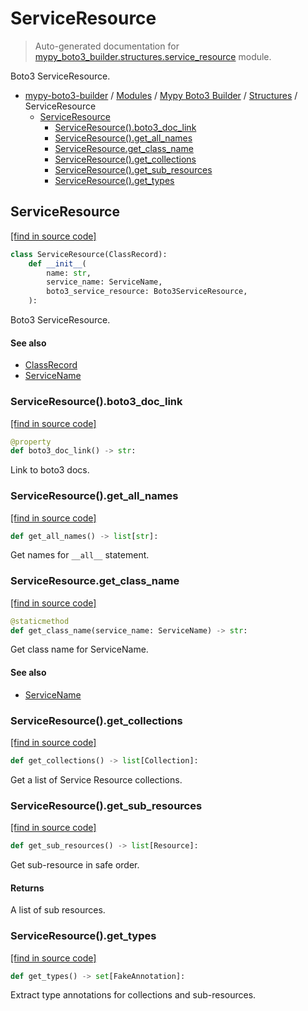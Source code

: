 # ServiceResource

> Auto-generated documentation for [mypy_boto3_builder.structures.service_resource](https://github.com/vemel/mypy_boto3_builder/blob/main/mypy_boto3_builder/structures/service_resource.py) module.

Boto3 ServiceResource.

- [mypy-boto3-builder](../../README.md#mypy_boto3_builder) / [Modules](../../MODULES.md#mypy-boto3-builder-modules) / [Mypy Boto3 Builder](../index.md#mypy-boto3-builder) / [Structures](index.md#structures) / ServiceResource
    - [ServiceResource](#serviceresource)
        - [ServiceResource().boto3_doc_link](#serviceresourceboto3_doc_link)
        - [ServiceResource().get_all_names](#serviceresourceget_all_names)
        - [ServiceResource.get_class_name](#serviceresourceget_class_name)
        - [ServiceResource().get_collections](#serviceresourceget_collections)
        - [ServiceResource().get_sub_resources](#serviceresourceget_sub_resources)
        - [ServiceResource().get_types](#serviceresourceget_types)

## ServiceResource

[[find in source code]](https://github.com/vemel/mypy_boto3_builder/blob/main/mypy_boto3_builder/structures/service_resource.py#L20)

```python
class ServiceResource(ClassRecord):
    def __init__(
        name: str,
        service_name: ServiceName,
        boto3_service_resource: Boto3ServiceResource,
    ):
```

Boto3 ServiceResource.

#### See also

- [ClassRecord](class_record.md#classrecord)
- [ServiceName](../service_name.md#servicename)

### ServiceResource().boto3_doc_link

[[find in source code]](https://github.com/vemel/mypy_boto3_builder/blob/main/mypy_boto3_builder/structures/service_resource.py#L91)

```python
@property
def boto3_doc_link() -> str:
```

Link to boto3 docs.

### ServiceResource().get_all_names

[[find in source code]](https://github.com/vemel/mypy_boto3_builder/blob/main/mypy_boto3_builder/structures/service_resource.py#L111)

```python
def get_all_names() -> list[str]:
```

Get names for `__all__` statement.

### ServiceResource.get_class_name

[[find in source code]](https://github.com/vemel/mypy_boto3_builder/blob/main/mypy_boto3_builder/structures/service_resource.py#L62)

```python
@staticmethod
def get_class_name(service_name: ServiceName) -> str:
```

Get class name for ServiceName.

#### See also

- [ServiceName](../service_name.md#servicename)

### ServiceResource().get_collections

[[find in source code]](https://github.com/vemel/mypy_boto3_builder/blob/main/mypy_boto3_builder/structures/service_resource.py#L122)

```python
def get_collections() -> list[Collection]:
```

Get a list of Service Resource collections.

### ServiceResource().get_sub_resources

[[find in source code]](https://github.com/vemel/mypy_boto3_builder/blob/main/mypy_boto3_builder/structures/service_resource.py#L138)

```python
def get_sub_resources() -> list[Resource]:
```

Get sub-resource in safe order.

#### Returns

A list of sub resources.

### ServiceResource().get_types

[[find in source code]](https://github.com/vemel/mypy_boto3_builder/blob/main/mypy_boto3_builder/structures/service_resource.py#L98)

```python
def get_types() -> set[FakeAnnotation]:
```

Extract type annotations for collections and sub-resources.
